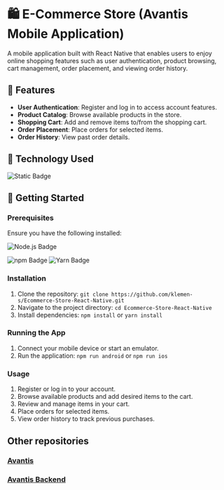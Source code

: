 # 🛍️ E-Commerce Store (Avantis Mobile Application) 

A mobile application built with React Native that enables users to enjoy online shopping features such as user authentication, product browsing, cart management, order placement, and viewing order history.

## 🚀 Features

- **User Authentication**: Register and log in to access account features.
- **Product Catalog**: Browse available products in the store.
- **Shopping Cart**: Add and remove items to/from the shopping cart.
- **Order Placement**: Place orders for selected items.
- **Order History**: View past order details.

## 📱 Technology Used

![Static Badge](https://img.shields.io/badge/React--Native-61DBFB?style=for-the-badge&logo=React&labelColor=black)

## 🏁 Getting Started

### Prerequisites

Ensure you have the following installed:

![Node.js Badge](https://img.shields.io/badge/Node.js-393?logo=nodedotjs&logoColor=fff&style=for-the-badge)

![npm Badge](https://img.shields.io/badge/npm-CB3837?logo=npm&logoColor=fff&style=for-the-badge)
![Yarn Badge](https://img.shields.io/badge/Yarn-2C8EBB?logo=yarn&logoColor=fff&style=for-the-badge)


### Installation

1. Clone the repository: `git clone https://github.com/klemen-s/Ecommerce-Store-React-Native.git`
2. Navigate to the project directory: `cd Ecommerce-Store-React-Native`
3. Install dependencies: `npm install` or `yarn install`

### Running the App

1. Connect your mobile device or start an emulator.
2. Run the application: `npm run android` or `npm run ios`

### Usage

1. Register or log in to your account.
2. Browse available products and add desired items to the cart.
3. Review and manage items in your cart.
4. Place orders for selected items.
5. View order history to track previous purchases.

## Other repositories
### [Avantis](https://github.com/klemen-s/Avantis.git)
### [Avantis Backend](https://github.com/klemen-s/Avantis-BE.git)
